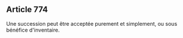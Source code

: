 Article 774
----
Une succession peut être acceptée purement et simplement, ou sous bénéfice
d'inventaire.
